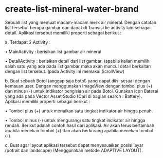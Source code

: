# create-list-mineral-water-brand
Sebuah list yang memuat macam-macam merk air mineral. Dengan catatan list tersebut berupa gambar dan dapat di Transisi ke activity lain sebagai detail. Aplikasi tersebut memiliki properti sebagai berikut :

a. Terdapat 2 Activity :

  • MainActivity : berisikan list gambar air mineral
  
  • DetailActivity : berisikan detail dari list gambar. (apabila kalian memilih salah satu yang ada pada list gambar maka akan muncul detail berkaitan dengan list tersebut. (pada Activity ini memakai ScrollView)

b. Buat sebuah Botol (anggap saja botol) yang dapat diisi sesuai dengan kemauan user. Dengan menggunakan ImageView dengan tombol plus (+) dan minus (-) untuk indikator pengisian air pada Botol. Gunakan icon Baterai yang ada pada Vector Asset Studio (Cari di bagian search : Battery). Aplikasi memiliki properti sebagai berikut :

   • Tombol plus (+) untuk menaikan satu tingkat indikator air hingga penuh.
    
   • Tombol minus (-) untuk mengurangi satu tingkat indikator air hingga rendah. Berikut adalah contoh hasil dari aplikasi. Air akan terus bertambah apabila menekan tombol (+) dan akan berkurang apabila menekan tombol (-).

c. Buat agar layout aplikasi tersebut dapat menyesuaikan posisi layar (potrait dan landscape) (Menggunakan metode ADAPTIVE LAYOUT).
